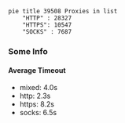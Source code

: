 
```mermaid
pie title 39508 Proxies in list
    "HTTP" : 28327
    "HTTPS": 10547
    "SOCKS" : 7687
```

### Some Info
#### Average Timeout

- mixed: 4.0s
- http: 2.3s
- https: 8.2s
- socks: 6.5s